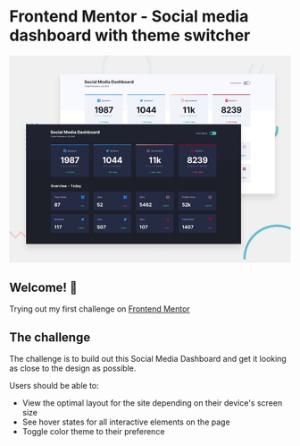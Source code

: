 # Frontend Mentor - Social media dashboard with theme switcher

![Design preview for the Social media dashboard with theme switcher coding challenge](./design/desktop-preview.jpg)

## Welcome! 👋

Trying out my first challenge on [Frontend Mentor](https://www.frontendmentor.io)

## The challenge

The challenge is to build out this Social Media Dashboard and get it looking as close to the design as possible.

Users should be able to:

- View the optimal layout for the site depending on their device's screen size
- See hover states for all interactive elements on the page
- Toggle color theme to their preference
